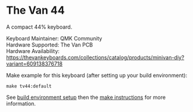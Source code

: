 The Van 44
==========

A compact 44% keyboard.

Keyboard Maintainer: QMK Community  
Hardware Supported: The Van PCB  
Hardware Availability: https://thevankeyboards.com/collections/catalog/products/minivan-diy?variant=609138376718

Make example for this keyboard (after setting up your build environment):

    make tv44:default

See [build environment setup](https://docs.qmk.fm/build_environment_setup.html) then the [make instructions](https://docs.qmk.fm/make_instructions.html) for more information.
